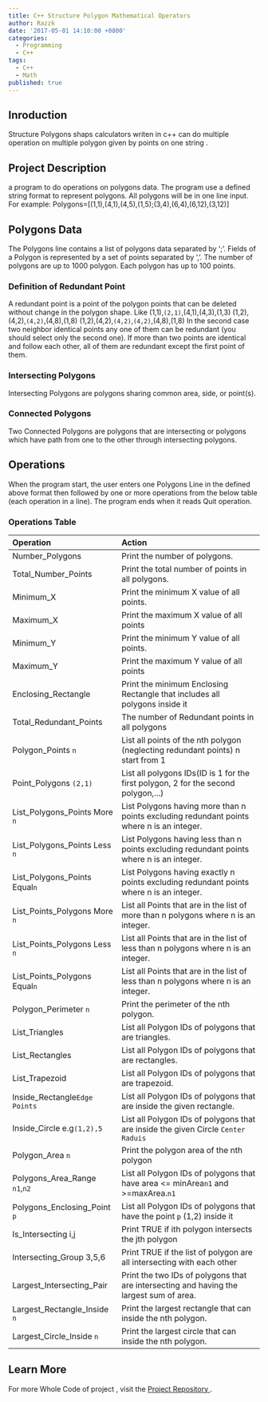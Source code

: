 ```yaml
---
title: C++ Structure Polygon Mathematical Operators
author: Razzk
date: '2017-05-01 14:10:00 +0800'
categories:
  - Programming 
  - C++
tags:
  - C++
  - Math
published: true
---
```


## Inroduction

Structure Polygons shaps calculators writen in c++ can do multiple operation on multiple polygon given by points on one string . 

## Project Description

a program to do operations on polygons data. The program use a defined string format to represent polygons. All polygons will be in one line input. For example:
Polygons=[(1,1),(4,1),(4,5),(1,5);(3,4),(6,4),(6,12),(3,12)]

## Polygons Data

The Polygons line contains a list of polygons data separated by ‘;’. Fields of a Polygon is represented by a set of points separated by ‘,’. The number of polygons are up to 1000 polygon. Each polygon has up to 100 points.
 
### Definition of Redundant Point

A redundant point is a point of the polygon points that can be deleted without change in the polygon shape. Like 
(1,1),`(2,1)`,(4,1),(4,3),(1,3)
(1,2),(4,2),`(4,2)`,(4,8),(1,8)
(1,2),(4,2),`(4,2)`,`(4,2)`,(4,8),(1,8)
In the second case two neighbor identical points any one of them can be redundant (you should select only the second one). If more than two points are identical and follow each other, all of them are redundant except the first point of them.

### Intersecting Polygons

Intersecting Polygons are polygons sharing common area, side, or point(s).

### Connected Polygons

Two Connected Polygons are polygons that are intersecting or polygons which have path from one to the other through intersecting polygons.

## Operations

When the program start, the user enters one Polygons Line in the defined above format then followed by one or more operations from the below table (each operation in a line). The program ends when it reads Quit operation.

### Operations Table 

|           Operation          |                                      Action                                                |
|:-----------------------------|:-------------------------------------------------------------------------------------------|
| Number_Polygons              | Print the number of polygons.                                                              |
| Total_Number_Points          | Print the total number of points in all polygons.                                          |
| Minimum_X                    | Print the minimum X value of all points.                                                   |
| Maximum_X                    | Print the maximum X value of all points                                                    |
| Minimum_Y                    | Print the minimum Y value of all points.                                                   |
| Maximum_Y                    | Print the maximum Y value of all points                                                    |
| Enclosing_Rectangle          | Print the minimum Enclosing Rectangle that includes all polygons inside it                 |
| Total_Redundant_Points       | The number of Redundant points in all polygons                                             |
| Polygon_Points `n`           | List all points of the nth polygon (neglecting redundant points) n start from 1            |
| Point_Polygons `(2,1)`       | List all polygons IDs(ID is 1 for the first polygon, 2 for the second polygon,...)         |
| List_Polygons_Points More `n`| List Polygons having more than n points excluding redundant points where n is an integer.  |
| List_Polygons_Points Less `n`| List Polygons having less than n points excluding redundant points where n is an integer.  |
| List_Polygons_Points Equal`n`| List Polygons having exactly n points excluding redundant points where n is an integer.    |
| List_Points_Polygons More `n`| List all Points that are in the list of more than n polygons where n is an integer.        |
| List_Points_Polygons Less `n`| List all Points that are in the list of less than n polygons where n is an integer.        |
| List_Points_Polygons Equal`n`| List all Points that are in the list of less than n polygons where n is an integer.        |
| Polygon_Perimeter `n`        | Print the perimeter of the nth polygon.                                                    |
| List_Triangles               | List all Polygon IDs of polygons that are triangles.                                       |
| List_Rectangles              | List all Polygon IDs of polygons that are rectangles.                                      |
| List_Trapezoid               | List all Polygon IDs of polygons that are trapezoid.                                       |
| Inside_Rectangle`Edge Points`| List all Polygon IDs of polygons that are inside the given rectangle.                      | 
| Inside_Circle  e.g`(1,2),5`  | List all Polygon IDs of polygons that are inside the given Circle `Center` `Raduis`        |
| Polygon_Area `n`             | Print the polygon area of the nth polygon                                                  |
| Polygons_Area_Range `n1`,`n2`| List all Polygon IDs of polygons that have area <= minArea`n1` and >=maxArea.`n1`          |  
| Polygons_Enclosing_Point `p` | List all Polygon IDs of polygons that have the point `p` (1,2) inside it                   |  
| Is_Intersecting i,j          | Print TRUE if ith polygon intersects the jth polygon                                       |
| Intersecting_Group 3,5,6     | Print TRUE if the list of polygon are all intersecting with each other                     |
| Largest_Intersecting_Pair    | Print the two IDs of polygons that are intersecting and having the largest sum of area.    |
| Largest_Rectangle_Inside `n` | Print the largest rectangle that can inside the nth polygon.                               |
| Largest_Circle_Inside `n`    | Print the largest circle that can inside the nth polygon.                                  |




## Learn More

For more Whole Code of project , visit the [Project Repository ](https://github.com/MohamedRazzk/structure_polygon_mathematical_operators/).
